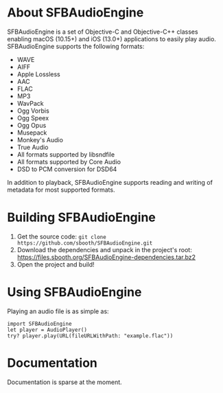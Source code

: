 About SFBAudioEngine
====================

SFBAudioEngine is a set of Objective-C and Objective-C++ classes enabling macOS (10.15+) and iOS (13.0+) applications to easily play audio. SFBAudioEngine supports the following formats:

* WAVE
* AIFF
* Apple Lossless
* AAC
* FLAC
* MP3
* WavPack
* Ogg Vorbis
* Ogg Speex
* Ogg Opus
* Musepack
* Monkey's Audio
* True Audio
* All formats supported by libsndfile
* All formats supported by Core Audio
* DSD to PCM conversion for DSD64

In addition to playback, SFBAudioEngine supports reading and writing of metadata for most supported formats.

Building SFBAudioEngine
=======================

1. Get the source code: `git clone https://github.com/sbooth/SFBAudioEngine.git`
2. Download the dependencies and unpack in the project's root: https://files.sbooth.org/SFBAudioEngine-dependencies.tar.bz2
3. Open the project and build!

Using SFBAudioEngine
====================

Playing an audio file is as simple as:

~~~
import SFBAudioEngine
let player = AudioPlayer()
try? player.play(URL(fileURLWithPath: "example.flac"))
~~~

Documentation
=============

Documentation is sparse at the moment.
